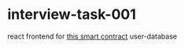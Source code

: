# interview-task-001

react frontend for [this smart contract](https://github.com/ifeelblue99/save-user-to-blockchain-contract-with-hardhat) user-database
